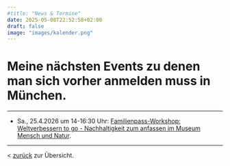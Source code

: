 ```yaml
--- 
#title: "News & Termine"
date: 2025-05-08T22:52:58+02:00
draft: false
image: "images/kalender.png"
---
```


# **Meine nächsten Events zu denen man sich vorher anmelden muss in München.**  

___  


* Sa., 25.4.2026 um 14-16:30 Uhr: [Familienpass-Workshop: Weltverbessern to go - Nachhaltigkeit zum anfassen im Museum Mensch und Natur](https://veranstaltungen.muenchen.de/ferienangebote-familienpass/familienpassangebote).

___

< [zurück](/events/) zur Übersicht.